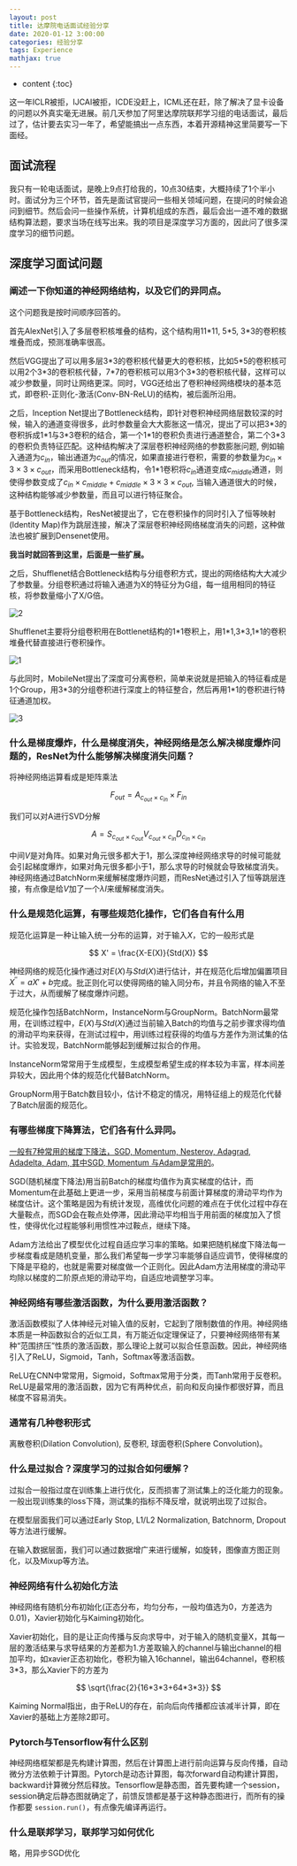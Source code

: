 ```yaml
---
layout: post
title: 达摩院电话面试经验分享
date: 2020-01-12 3:00:00
categories: 经验分享
tags: Experience
mathjax: true
---
```


* content
{:toc}

这一年ICLR被拒，IJCAI被拒，ICDE没赶上，ICML还在赶，除了解决了显卡设备的问题以外真实毫无进展。前几天参加了阿里达摩院联邦学习组的电话面试，最后过了，估计要去实习一年了，希望能搞出一点东西，本着开源精神这里简要写一下面经。









## 面试流程

我只有一轮电话面试，是晚上9点打给我的，10点30结束，大概持续了1个半小时。面试分为三个环节，首先是面试官提问一些相关领域问题，在提问的时候会追问到细节。然后会问一些操作系统，计算机组成的东西，最后会出一道不难的数据结构算法题，要求当场在线写出来。我的项目是深度学习方面的，因此问了很多深度学习的细节问题。

## 深度学习面试问题

### 阐述一下你知道的神经网络结构，以及它们的异同点。

这个问题我是按时间顺序回答的。

首先AlexNet引入了多层卷积核堆叠的结构，这个结构用11\*11, 5\*5, 3\*3的卷积核堆叠而成，预测准确率很高。

然后VGG提出了可以用多层3\*3的卷积核代替更大的卷积核，比如5\*5的卷积核可以用2个3\*3的卷积核代替，7\*7的卷积核可以用3个3\*3的卷积核代替，这样可以减少参数量，同时让网络更深。同时，VGG还给出了卷积神经网络模块的基本范式，即卷积-正则化-激活(Conv-BN-ReLU)的结构，被后面所沿用。

之后，Inception Net提出了Bottleneck结构，即针对卷积神经网络层数较深的时候，输入的通道变得很多，此时参数量会大大膨胀这一情况，提出了可以把3\*3的卷积拆成1\*1与3\*3卷积的结合，第一个1\*1的卷积负责进行通道整合，第二个3\*3的卷积负责特征匹配。这种结构解决了深层卷积神经网络的参数膨胀问题, 例如输入通道为$c_{in}$，输出通道为$c_{out}$的情况，如果直接进行卷积，需要的参数量为$c_{in}\times 3 \times 3 \times c_{out}$，而采用Bottleneck结构，令1\*1卷积将$c_{in}$通道变成$c_{middle}$通道，则使得参数变成了$c_{in}\times c_{middle}+c_{middle}\times 3 \times 3 \times c_{out}$, 当输入通道很大的时候，这种结构能够减少参数量，而且可以进行特征聚合。

基于Bottleneck结构，ResNet被提出了，它在卷积操作的同时引入了恒等映射(Identity Map)作为跳层连接，解决了深层卷积神经网络梯度消失的问题，这种做法也被扩展到Densenet使用。

**我当时就回答到这里，后面是一些扩展。**

之后，Shufflenet结合Bottleneck结构与分组卷积方式，提出的网络结构大大减少了参数量。分组卷积通过将输入通道为X的特征分为G组，每一组用相同的特征核，将参数量缩小了X/G倍。

![2](/images/telephone-meeting/2.jpg)

Shufflenet主要将分组卷积用在Bottlenet结构的1\*1卷积上，用1\*1,3\*3,1\*1的卷积堆叠代替直接进行卷积操作。

![1](/images/telephone-meeting/1.jpg)

与此同时，MobileNet提出了深度可分离卷积，简单来说就是把输入的特征看成是1个Group，用3\*3的分组卷积进行深度上的特征整合，然后再用1\*1的卷积进行特征通道加权。

![3](/images/telephone-meeting/3.jpg)


###  什么是梯度爆炸，什么是梯度消失，神经网络是怎么解决梯度爆炸问题的，ResNet为什么能够解决梯度消失问题？

将神经网络运算看成是矩阵乘法

$$
F_{out}=A_{c_{out}\times c_{in}}\times F_{in}
$$

我们可以对A进行SVD分解

$$
A=S_{c_{out}\times c_{out}}V_{c_{out}\times c_{in}}D_{c_{in}\times c_{in}}
$$

中间$V$是对角阵。如果对角元很多都大于1，那么深度神经网络求导的时候可能就会引起梯度爆炸，如果对角元很多都小于1，那么求导的时候就会导致梯度消失。神经网络通过BatchNorm来缓解梯度爆炸问题，而ResNet通过引入了恒等跳层连接，有点像是给$V$加了一个$\lambda I$来缓解梯度消失。

### 什么是规范化运算，有哪些规范化操作，它们各自有什么用

规范化运算是一种让输入统一分布的运算，对于输入$X$，它的一般形式是

$$
X' = \frac{X-E(X)}{Std(X)}
$$

神经网络的规范化操作通过对$E(X)$与$Std(X)$进行估计，并在规范化后增加偏置项目$X^{''}=aX'+b$完成。批正则化可以使得网络的输入同分布，并且令网络的输入不至于过大，从而缓解了梯度爆炸问题。

规范化操作包括BatchNorm，InstanceNorm与GroupNorm。BatchNorm最常用，在训练过程中，$E(X)$与$Std(X)$通过当前输入Batch的均值与之前步骤求得均值的滑动平均来获得，在测试过程中，用训练过程获得的均值与方差作为测试集的估计。实验发现，BatchNorm能够起到缓解过拟合的作用。

InstanceNorm常常用于生成模型，生成模型希望生成的样本较为丰富，样本间差异较大，因此用个体的规范化代替BatchNorm。

GroupNorm用于Batch数目较小，估计不稳定的情况，用特征组上的规范化代替了Batch层面的规范化。

### 有哪些梯度下降算法，它们各有什么异同。

[一般有7种常用的梯度下降法，SGD, Momentum, Nesterov, Adagrad, Adadelta, Adam, 其中SGD, Momentum 与Adam是常用的](https://ruder.io/optimizing-gradient-descent/)。



SGD(随机梯度下降法)用当前Batch的梯度均值作为真实梯度的估计，而Momentum在此基础上更进一步，采用当前梯度与前面计算梯度的滑动平均作为梯度估计。这个策略是因为有统计发现，高维优化问题的难点在于优化过程中存在大量鞍点，而SGD会在鞍点处停滞，因此滑动平均相当于用前面的梯度加入了惯性，使得优化过程能够利用惯性冲过鞍点，继续下降。



Adam方法给出了模型优化过程自适应学习率的策略。如果把随机梯度下降法每一步梯度看成是随机变量，那么我们希望每一步学习率能够自适应调节，使得梯度的下降是平稳的，也就是需要对梯度做一个正则化。因此Adam方法用梯度的滑动平均除以梯度的二阶原点矩的滑动平均，自适应地调整学习率。



### 神经网络有哪些激活函数，为什么要用激活函数？

激活函数模拟了人体神经元对输入值的反射，它起到了限制数值的作用。神经网络本质是一种函数拟合的近似工具，有万能近似定理保证了，只要神经网络带有某种“范围挤压”性质的激活函数，那么理论上就可以拟合任意函数。因此，神经网络引入了ReLU，Sigmoid，Tanh，Softmax等激活函数。


ReLU在CNN中常常用，Sigmoid，Softmax常用于分类，而Tanh常用于反卷积。ReLU是最常用的激活函数，因为它有两种优点，前向和反向操作都很好算，而且梯度不容易消失。

### 通常有几种卷积形式
离散卷积(Dilation Convolution), 反卷积, 球面卷积(Sphere Convolution)。

### 什么是过拟合？深度学习的过拟合如何缓解？
过拟合一般指过度在训练集上进行优化，反而损害了测试集上的泛化能力的现象。一般出现训练集的loss下降，测试集的指标不降反增，就说明出现了过拟合。


在模型层面我们可以通过Early Stop, L1/L2 Normalization, Batchnorm, Dropout等方法进行缓解。


在输入数据层面，我们可以通过数据增广来进行缓解，如旋转，图像直方图正则化，以及Mixup等方法。

### 神经网络有什么初始化方法

神经网络有随机分布初始化(正态分布，均匀分布，一般均值选为0，方差选为0.01)，Xavier初始化与Kaiming初始化。


Xavier初始化，目的是让正向传播与反向求导中，对于输入的随机变量X，其每一层的激活结果与求导结果的方差都为1.方差取输入的channel与输出channel的相加平均，如xavier正态初始化，卷积为输入16channel，输出64channel，卷积核3*3，那么Xavier下的方差为

$$
\sqrt{\frac{2}{16*3*3+64*3*3}}
$$


Kaiming Normal指出，由于ReLU的存在，前向后向传播都应该减半计算，即在Xavier的基础上方差除2即可。


### Pytorch与Tensorflow有什么区别


神经网络框架都是先构建计算图，然后在计算图上进行前向运算与反向传播，自动微分方法依赖于计算图。Pytorch是动态计算图，每次forward自动构建计算图，backward计算微分然后释放。Tensorflow是静态图，首先要构建一个session，session确定后静态图就确定了，前馈反馈都是基于这种静态图进行，而所有的操作都要 `session.run()`，有点像先编译再运行。


### 什么是联邦学习，联邦学习如何优化

略，用异步SGD优化

